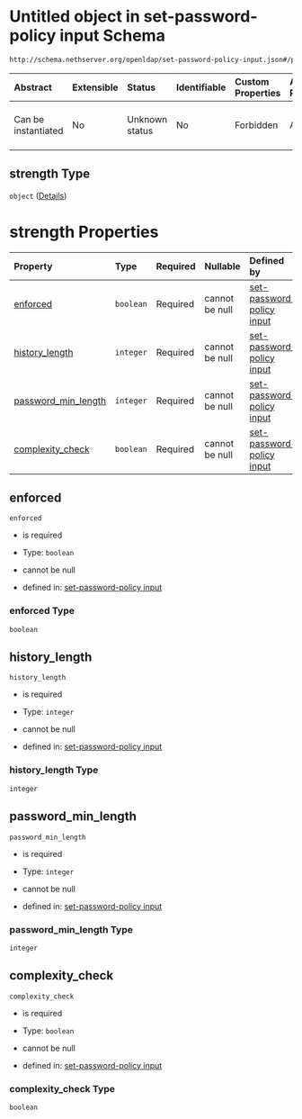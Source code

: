 # Untitled object in set-password-policy input Schema

```txt
http://schema.nethserver.org/openldap/set-password-policy-input.json#/properties/strength
```



| Abstract            | Extensible | Status         | Identifiable | Custom Properties | Additional Properties | Access Restrictions | Defined In                                                                                         |
| :------------------ | :--------- | :------------- | :----------- | :---------------- | :-------------------- | :------------------ | :------------------------------------------------------------------------------------------------- |
| Can be instantiated | No         | Unknown status | No           | Forbidden         | Allowed               | none                | [set-password-policy-input.json\*](openldap/set-password-policy-input.json "open original schema") |

## strength Type

`object` ([Details](set-password-policy-input-properties-strength.md))

# strength Properties

| Property                                      | Type      | Required | Nullable       | Defined by                                                                                                                                                                                                                              |
| :-------------------------------------------- | :-------- | :------- | :------------- | :-------------------------------------------------------------------------------------------------------------------------------------------------------------------------------------------------------------------------------------- |
| [enforced](#enforced)                         | `boolean` | Required | cannot be null | [set-password-policy input](set-password-policy-input-properties-strength-properties-enforced.md "http://schema.nethserver.org/openldap/set-password-policy-input.json#/properties/strength/properties/enforced")                       |
| [history\_length](#history_length)            | `integer` | Required | cannot be null | [set-password-policy input](set-password-policy-input-properties-strength-properties-history_length.md "http://schema.nethserver.org/openldap/set-password-policy-input.json#/properties/strength/properties/history_length")           |
| [password\_min\_length](#password_min_length) | `integer` | Required | cannot be null | [set-password-policy input](set-password-policy-input-properties-strength-properties-password_min_length.md "http://schema.nethserver.org/openldap/set-password-policy-input.json#/properties/strength/properties/password_min_length") |
| [complexity\_check](#complexity_check)        | `boolean` | Required | cannot be null | [set-password-policy input](set-password-policy-input-properties-strength-properties-complexity_check.md "http://schema.nethserver.org/openldap/set-password-policy-input.json#/properties/strength/properties/complexity_check")       |

## enforced



`enforced`

* is required

* Type: `boolean`

* cannot be null

* defined in: [set-password-policy input](set-password-policy-input-properties-strength-properties-enforced.md "http://schema.nethserver.org/openldap/set-password-policy-input.json#/properties/strength/properties/enforced")

### enforced Type

`boolean`

## history\_length



`history_length`

* is required

* Type: `integer`

* cannot be null

* defined in: [set-password-policy input](set-password-policy-input-properties-strength-properties-history_length.md "http://schema.nethserver.org/openldap/set-password-policy-input.json#/properties/strength/properties/history_length")

### history\_length Type

`integer`

## password\_min\_length



`password_min_length`

* is required

* Type: `integer`

* cannot be null

* defined in: [set-password-policy input](set-password-policy-input-properties-strength-properties-password_min_length.md "http://schema.nethserver.org/openldap/set-password-policy-input.json#/properties/strength/properties/password_min_length")

### password\_min\_length Type

`integer`

## complexity\_check



`complexity_check`

* is required

* Type: `boolean`

* cannot be null

* defined in: [set-password-policy input](set-password-policy-input-properties-strength-properties-complexity_check.md "http://schema.nethserver.org/openldap/set-password-policy-input.json#/properties/strength/properties/complexity_check")

### complexity\_check Type

`boolean`
